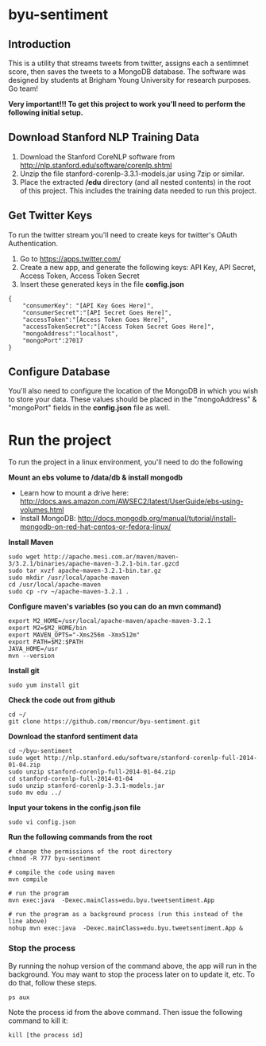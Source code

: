 byu-sentiment
=============

## Introduction 

This is a utility that streams tweets from twitter, assigns each a sentimnet score, then saves the tweets to a MongoDB database. The software was designed by students at Brigham Young University for research purposes. Go team!

**Very important!!! To get this project to work you'll need to perform the following initial setup.**

## Download Stanford NLP Training Data

1. Download the Stanford CoreNLP software from http://nlp.stanford.edu/software/corenlp.shtml
2. Unzip the file stanford-corenlp-3.3.1-models.jar using 7zip or similar. 
3. Place the extracted **/edu** directory (and all nested contents) in the root of this project. This includes the training data needed to run this project.

## Get Twitter Keys

To run the twitter stream you'll need to create keys for twitter's OAuth Authentication. 

1. Go to https://apps.twitter.com/
2. Create a new app, and generate the following keys: API Key, API Secret, Access Token, Access Token Secret
3. Insert these generated keys in the file **config.json**
 
<!-- language lang-json -->

    {
        "consumerKey": "[API Key Goes Here]",
        "consumerSecret":"[API Secret Goes Here]",
        "accessToken":"[Access Token Goes Here]",
        "accessTokenSecret":"[Access Token Secret Goes Here]",
        "mongoAddress":"localhost",
        "mongoPort":27017
    }
    
## Configure Database

You'll also need to configure the location of the MongoDB in which you wish to store your data. These values should be placed in the "mongoAddress" & "mongoPort" fields in the **config.json** file as well.

# Run the project

To run the project in a linux environment, you'll need to do the following

**Mount an ebs volume to /data/db & install mongodb**

- Learn how to mount a drive here: http://docs.aws.amazon.com/AWSEC2/latest/UserGuide/ebs-using-volumes.html
- Install MongoDB: http://docs.mongodb.org/manual/tutorial/install-mongodb-on-red-hat-centos-or-fedora-linux/

**Install Maven**

<!-- language shell -->
    sudo wget http://apache.mesi.com.ar/maven/maven-3/3.2.1/binaries/apache-maven-3.2.1-bin.tar.gzcd
    sudo tar xvzf apache-maven-3.2.1-bin.tar.gz
    sudo mkdir /usr/local/apache-maven
    cd /usr/local/apache-maven
    sudo cp -rv ~/apache-maven-3.2.1 .

**Configure maven's variables (so you can do an mvn command)**

<!-- Doobie doo -->
    export M2_HOME=/usr/local/apache-maven/apache-maven-3.2.1
    export M2=$M2_HOME/bin
    export MAVEN_OPTS="-Xms256m -Xmx512m"
    export PATH=$M2:$PATH
    JAVA_HOME=/usr
    mvn --version

**Install git**

<!-- language shell -->

    sudo yum install git

**Check the code out from github**

<!-- language shell -->
    cd ~/
    git clone https://github.com/rmoncur/byu-sentiment.git

**Download the stanford sentiment data**
 
<!-- language shell -->

    cd ~/byu-sentiment
    sudo wget http://nlp.stanford.edu/software/stanford-corenlp-full-2014-01-04.zip
    sudo unzip stanford-corenlp-full-2014-01-04.zip
    cd stanford-corenlp-full-2014-01-04
    sudo unzip stanford-corenlp-3.3.1-models.jar
    sudo mv edu ../

**Input your tokens in the config.json file**

<!-- asdf -->
    
    sudo vi config.json

**Run the following commands from the root**

<!-- language shell -->

    # change the permissions of the root directory
    chmod -R 777 byu-sentiment
    
    # compile the code using maven
    mvn compile
    
    # run the program
    mvn exec:java  -Dexec.mainClass=edu.byu.tweetsentiment.App
    
    # run the program as a background process (run this instead of the line above)
    nohup mvn exec:java  -Dexec.mainClass=edu.byu.tweetsentiment.App &

### Stop the process

By running the nohup version of the command above, the app will run in the background. You may want to stop the process later on to update it, etc. To do that, follow these steps.

<!-- language shell -->
    ps aux

Note the process id from the above command. Then issue the following command to kill it:

<!-- language shell -->
    kill [the process id]

